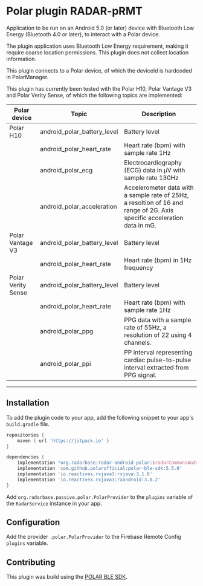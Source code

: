 # Polar plugin RADAR-pRMT

Application to be run on an Android 5.0 (or later) device with Bluetooth Low Energy (Bluetooth 4.0 or later), to interact with a Polar device.

The plugin application uses Bluetooth Low Energy requirement, making it require coarse location permissions. This plugin does not collect location information.

This plugin connects to a Polar device, of which the deviceId is hardcoded in PolarManager.

This plugin has currently been tested with the Polar H10, Polar Vantage V3 and Polar Verity Sense, of which the following topics are implemented:

| Polar device                   | Topic                       | Description                                                |
|--------------------------------|-----------------------------|------------------------------------------------------------| 
| Polar H10 | android_polar_battery_level | Battery level |
|  | android_polar_heart_rate    | Heart rate (bpm) with sample rate 1Hz|
|  | android_polar_ecg           | Electrocardiography (ECG) data in µV with sample rate 130Hz|
|  | android_polar_acceleration  | Accelerometer data with a sample rate of 25Hz, a resoltion of 16 and range of 2G. Axis specific acceleration data in mG.|
| Polar Vantage V3 | android_polar_battery_level | Battery level|
|  | android_polar_heart_rate    | Heart rate (bpm) in 1Hz frequency|
| Polar Verity Sense | android_polar_battery_level | Battery level|
|  | android_polar_heart_rate    | Heart rate (bpm) with sample rate 1Hz|
|  | android_polar_ppg           | PPG data with a sample rate of 55Hz, a resolution of 22 using 4 channels. |
|  | android_polar_ppi           | PP interval representing cardiac pulse-to-pulse interval extracted from PPG signal.|

****
## Installation

To add the plugin code to your app, add the following snippet to your app's `build.gradle` file.

```gradle
repositories {
    maven { url 'https://jitpack.io' }
}

dependencies {
    implementation "org.radarbase:radar-android-polar:$radarCommonsAndroidVersion"
    implementation 'com.github.polarofficial:polar-ble-sdk:5.5.0'
    implementation 'io.reactivex.rxjava3:rxjava:3.1.6'
    implementation 'io.reactivex.rxjava3:rxandroid:3.0.2'
}
```

Add `org.radarbase.passive.polar.PolarProvider` to the `plugins` variable of the `RadarService` instance in your app.

## Configuration

Add the provider `.polar.PolarProvider` to the Firebase Remote Config `plugins` variable.

## Contributing

This plugin was build using the [POLAR BLE SDK][1].

[1]: https://github.com/polarofficial/polar-ble-sdk

